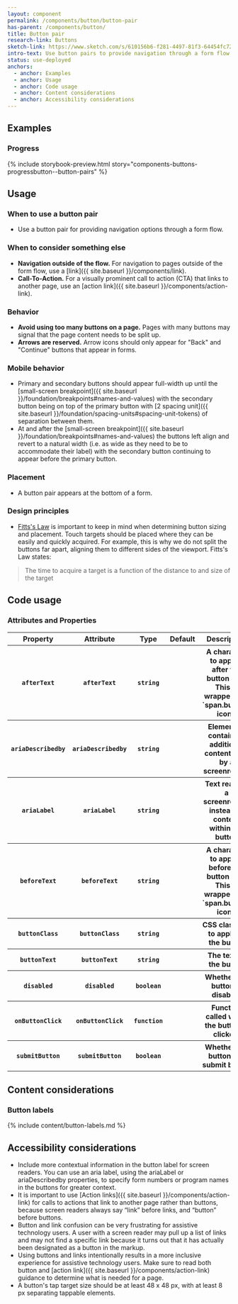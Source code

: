 ```yaml
---
layout: component
permalink: /components/button/button-pair
has-parent: /components/button/
title: Button pair
research-link: Buttons
sketch-link: https://www.sketch.com/s/610156b6-f281-4497-81f3-64454fc72156/p/5317C603-D6BD-4AFF-84E6-151F7A197B91
intro-text: Use button pairs to provide navigation through a form flow.
status: use-deployed
anchors:
  - anchor: Examples
  - anchor: Usage
  - anchor: Code usage
  - anchor: Content considerations
  - anchor: Accessibility considerations
---
```


## Examples

### Progress
{% include storybook-preview.html story="components-buttons-progressbutton--button-pairs" %}

## Usage

### When to use a button pair

* Use a button pair for providing navigation options through a form flow. 

### When to consider something else

* **Navigation outside of the flow.** For navigation to pages outside of the form flow, use a [link]({{ site.baseurl }}/components/link).
* **Call-To-Action.** For a visually prominent call to action (CTA) that links to another page, use an [action link]({{ site.baseurl }}/components/action-link).

### Behavior

* **Avoid using too many buttons on a page.** Pages with many buttons may signal that the page content needs to be split up.
* **Arrows are reserved.** Arrow icons should only appear for "Back" and "Continue" buttons that appear in forms.

### Mobile behavior

* Primary and secondary buttons should appear full-width up until the [small-screen breakpoint]({{ site.baseurl }}/foundation/breakpoints#names-and-values) with the secondary button being on top of the primary button with [2 spacing unit]({{ site.baseurl }}/foundation/spacing-units#spacing-unit-tokens) of separation between them.
* At and after the [small-screen breakpoint]({{ site.baseurl }}/foundation/breakpoints#names-and-values) the buttons left align and revert to a natural width (i.e. as wide as they need to be to accommodate their label) with the secondary button continuing to appear before the primary button.

### Placement

* A button pair appears at the bottom of a form.

### Design principles

* [Fitts's Law](https://lawsofux.com/fittss-law/) is important to keep in mind when determining button sizing and placement. Touch targets should be placed where they can be easily and quickly acquired. For example, this is why we do not split the buttons far apart, aligning them to different sides of the viewport. Fitts's Law states:

> The time to acquire a target is a function of the distance to and size of the target 



<!--- {% include component-docs.html component_name=page.web-component %} -->
<h2 id="code-usage">Code usage</h2>
<h3>Attributes and Properties</h3>
<table>
  <tr>
    <th><strong>Property</strong></th>
    <th><strong>Attribute</strong></th>
    <th><strong>Type</strong></th>
    <th><strong>Default</strong></th>
    <th><strong>Description</strong></th>
  </tr>
  <div>
    <tr>
      <th><code class="code vads-u-border--1px vads-u-border-color--gray-light">afterText</code></th>
      <th><code class="code vads-u-border--1px vads-u-border-color--gray-light">afterText</code></th>
      <th><code class="code vads-u-border--1px vads-u-border-color--gray-light">string</code></th>
      <th></th>
      <th>A character to appear after the button text. This is wrapped in a `span.button-icon`.</th>
    </tr>
    <tr>
      <th><code class="code vads-u-border--1px vads-u-border-color--gray-light">ariaDescribedby</code></th>
      <th><code class="code vads-u-border--1px vads-u-border-color--gray-light">ariaDescribedby</code></th>
      <th><code class="code vads-u-border--1px vads-u-border-color--gray-light">string</code></th>
      <th></th>
      <th>Element ID containing additional content read by a screenreader</th>
    </tr>
    <tr>
      <th><code class="code vads-u-border--1px vads-u-border-color--gray-light">ariaLabel</code></th>
      <th><code class="code vads-u-border--1px vads-u-border-color--gray-light">ariaLabel</code></th>
      <th><code class="code vads-u-border--1px vads-u-border-color--gray-light">string</code></th>
      <th></th>
      <th>Text read by a screenreader instead of content within the button</th>
    </tr>
    <tr>
      <th><code class="code vads-u-border--1px vads-u-border-color--gray-light">beforeText</code></th>
      <th><code class="code vads-u-border--1px vads-u-border-color--gray-light">beforeText</code></th>
      <th><code class="code vads-u-border--1px vads-u-border-color--gray-light">string</code></th>
      <th></th>
      <th>A character to appear before the button text. This is wrapped in a `span.button-icon`.</th>
    </tr>
    <tr>
      <th><code class="code vads-u-border--1px vads-u-border-color--gray-light">buttonClass</code></th>
      <th><code class="code vads-u-border--1px vads-u-border-color--gray-light">buttonClass</code></th>
      <th><code class="code vads-u-border--1px vads-u-border-color--gray-light">string</code></th>
      <th></th>
      <th>CSS class(es) to apply to the button</th>
    </tr>
    <tr>
      <th><code class="code vads-u-border--1px vads-u-border-color--gray-light">buttonText</code></th>
      <th><code class="code vads-u-border--1px vads-u-border-color--gray-light">buttonText</code></th>
      <th><code class="code vads-u-border--1px vads-u-border-color--gray-light">string</code></th>
      <th></th>
      <th>The text of the button</th>
    </tr>
    <tr>
      <th><code class="code vads-u-border--1px vads-u-border-color--gray-light">disabled</code></th>
      <th><code class="code vads-u-border--1px vads-u-border-color--gray-light">disabled</code></th>
      <th><code class="code vads-u-border--1px vads-u-border-color--gray-light">boolean</code></th>
      <th></th>
      <th>Whether the button is disabled</th>
    </tr>
    <tr>
      <th><code class="code vads-u-border--1px vads-u-border-color--gray-light">onButtonClick</code></th>
      <th><code class="code vads-u-border--1px vads-u-border-color--gray-light">onButtonClick</code></th>
      <th><code class="code vads-u-border--1px vads-u-border-color--gray-light">function</code></th>
      <th></th>
      <th>Function called when the button is clicked.</th>
    </tr>
    <tr>
      <th><code class="code vads-u-border--1px vads-u-border-color--gray-light">submitButton</code></th>
      <th><code class="code vads-u-border--1px vads-u-border-color--gray-light">submitButton</code></th>
      <th><code class="code vads-u-border--1px vads-u-border-color--gray-light">boolean</code></th>
      <th></th>
      <th>Whether the button is a submit button</th>
    </tr>
  </div>
</table>

## Content considerations

### Button labels

{% include content/button-labels.md %}

## Accessibility considerations

* Include more contextual information in the button label for screen readers. You can use an aria label, using the ariaLabel or ariaDescribedby properties, to specify form numbers or program names in the buttons for greater context. 
* It is important to use [Action links]({{ site.baseurl }}/components/action-link) for calls to actions that link to another page rather than buttons, because screen readers always say “link” before links, and “button” before buttons. 
* Button and link confusion can be very frustrating for assistive technology users. A user with a screen reader may pull up a list of links and may not find a specific link because it turns out that it has actually been designated as a button in the markup. 
* Using buttons and links intentionally results in a more inclusive experience for assistive technology users. Make sure to read both button and [action link]({{ site.baseurl }}/components/action-link) guidance to determine what is needed for a page. 
* A button's tap target size should be at least 48 x 48 px, with at least 8 px separating tappable elements. 